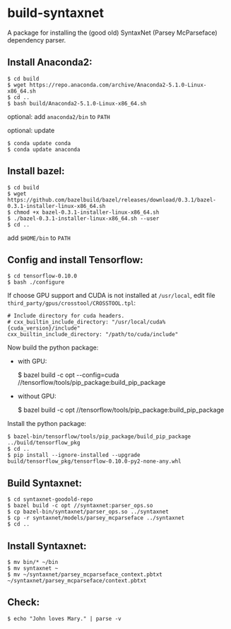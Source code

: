# build-syntaxnet
A package for installing the (good old) SyntaxNet (Parsey McParseface) dependency parser.

## Install Anaconda2:

    $ cd build
    $ wget https://repo.anaconda.com/archive/Anaconda2-5.1.0-Linux-x86_64.sh
    $ cd ..
    $ bash build/Anaconda2-5.1.0-Linux-x86_64.sh

optional: add `anaconda2/bin` to `PATH`

optional: update

    $ conda update conda
    $ conda update anaconda


## Install bazel:

    $ cd build
    $ wget https://github.com/bazelbuild/bazel/releases/download/0.3.1/bazel-0.3.1-installer-linux-x86_64.sh
    $ chmod +x bazel-0.3.1-installer-linux-x86_64.sh
    $ ./bazel-0.3.1-installer-linux-x86_64.sh --user
    $ cd ..

add `$HOME/bin` to `PATH`
  
## Config and install Tensorflow:

    $ cd tensorflow-0.10.0
    $ bash ./configure

If choose GPU support and CUDA is not installed at `/usr/local`, edit file `third_party/gpus/crosstool/CROSSTOOL.tpl`:

    # Include directory for cuda headers.
    # cxx_builtin_include_directory: "/usr/local/cuda%{cuda_version}/include"
    cxx_builtin_include_directory: "/path/to/cuda/include"

Now build the python package:

* with GPU:

    $ bazel build -c opt --config=cuda //tensorflow/tools/pip_package:build_pip_package

* without GPU:

    $ bazel build -c opt //tensorflow/tools/pip_package:build_pip_package

Install the python package:

    $ bazel-bin/tensorflow/tools/pip_package/build_pip_package ../build/tensorflow_pkg
    $ cd ..
    $ pip install --ignore-installed --upgrade build/tensorflow_pkg/tensorflow-0.10.0-py2-none-any.whl

## Build Syntaxnet:

    $ cd syntaxnet-goodold-repo
    $ bazel build -c opt //syntaxnet:parser_ops.so
    $ cp bazel-bin/syntaxnet/parser_ops.so ../syntaxnet
    $ cp -r syntaxnet/models/parsey_mcparseface ../syntaxnet
    $ cd ..

## Install Syntaxnet:

    $ mv bin/* ~/bin
    $ mv syntaxnet ~
    $ mv ~/syntaxnet/parsey_mcparseface_context.pbtxt ~/syntaxnet/parsey_mcparseface/context.pbtxt

## Check:

    $ echo "John loves Mary." | parse -v

